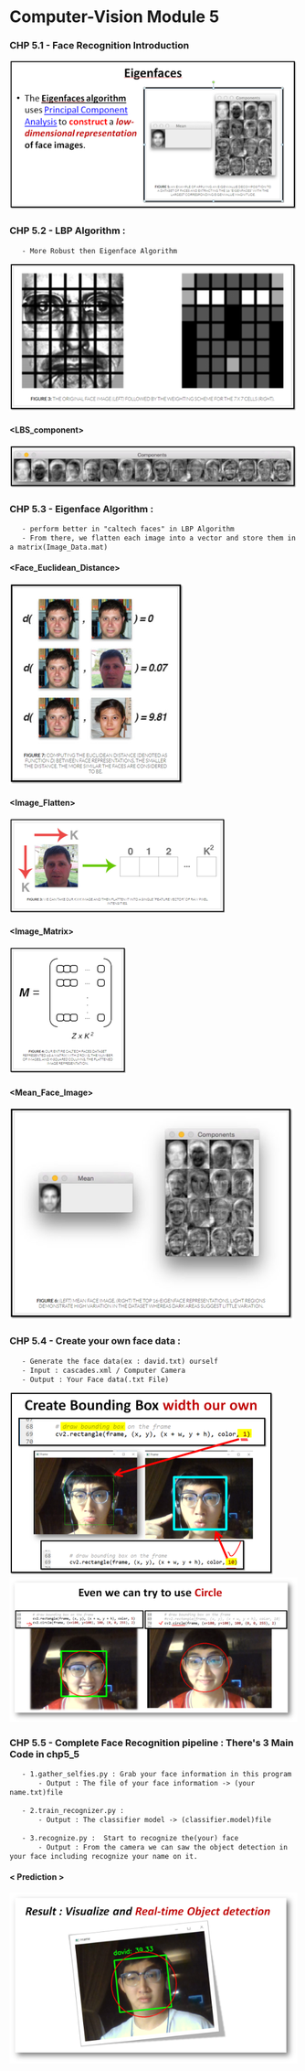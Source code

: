 # Computer-Vision Module 5

   ### CHP 5.1 - Face Recognition Introduction
   
![image](Result_Image/chp_5_1_Eigenface.png) <br>
   
   ### CHP 5.2 - LBP Algorithm : 
       - More Robust then Eigenface Algorithm

![image](Result_Image/chp_5_2_LBS_FaceRecognition.png) <br>

   #### <LBS_component> 
![image](Result_Image/chp_5_3_LBS_component.png) <br>

   ### CHP 5.3 - Eigenface Algorithm : 
       - perform better in "caltech faces" in LBP Algorithm
       - From there, we flatten each image into a vector and store them in a matrix(Image_Data.mat)
       
   #### <Face_Euclidean_Distance> 
![image](Result_Image/chp_5_3_Face_Euclidean_Distance.png) <br>

   #### <Image_Flatten> 
![image](Result_Image/chp_5_3_Image_Flatten.png) <br>

   #### <Image_Matrix> 
![image](Result_Image/chp_5_3_The_Image_Matrix.png) <br>

   #### <Mean_Face_Image> 
![image](Result_Image/chp_5_3_Mean_Face_Image.png) <br>

   ### CHP 5.4 - Create your own face data : 
       - Generate the face data(ex : david.txt) ourself
       - Input : cascades.xml / Computer Camera
       - Output : Your Face data(.txt File)

![image](Result_Image/chp_5_4_BondBox_Color_Width.png) <br>
![image](Result_Image/chp_5_4_TryDifferentBondBox.png) <br>
   
   ### CHP 5.5 - Complete Face Recognition pipeline :  There's 3 Main Code in chp5_5
       - 1.gather_selfies.py : Grab your face information in this program 
           - Output : The file of your face information -> (your name.txt)file
           
       - 2.train_recognizer.py : 
           - Output : The classifier model -> (classifier.model)file

       - 3.recognize.py :  Start to recognize the(your) face
           - Output : From the camera we can saw the object detection in your face including recognize your name on it.
   
  #### < Prediction >         
![image](Result_Image/chp_5_5_BondBoxwithClassification.png) <br>
